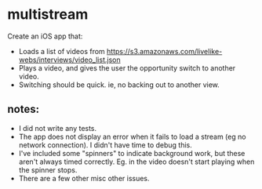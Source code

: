 # multistream

Create an iOS app that:
* Loads a list of videos from https://s3.amazonaws.com/livelike-webs/interviews/video_list.json
* Plays a video, and gives the user the opportunity switch to another video.
* Switching should be quick. ie, no backing out to another view.

## notes:

* I did not write any tests.
* The app does not display an error when it fails to load a stream (eg no network connection). I didn't have time to debug this.
* I've included some "spinners" to indicate background work, but these aren't always timed correctly. Eg. in the video doesn't start playing when the spinner stops.
* There are a few other misc other issues.
